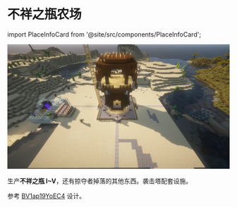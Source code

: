 # 不祥之瓶农场

import PlaceInfoCard from '@site/src/components/PlaceInfoCard';

<PlaceInfoCard builder='msterLazy' nether='+3,~,-160' overworld='-6,+187,+1271'/>

![](/img/place/不祥之瓶农场.webp)

生产**不祥之瓶 I~V**，还有掠夺者掉落的其他东西。袭击塔配套设施。

参考 [BV1ap19YoEC4](https://www.bilibili.com/video/BV1ap19YoEC4) 设计。

